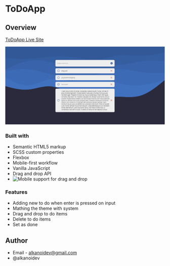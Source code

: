 # ToDoApp

## Overview
[ToDoApp Live Site](https://alkanoidev.github.io/ToDoApp/)

<code>![screenshot](https://github.com/alkanoidev/ToDoApp/blob/master/Screenshot%202021-11-06%20220613.png)</code>

### Built with
- Semantic HTML5 markup
- SCSS custom properties
- Flexbox
- Mobile-first workflow
- Vanilla JavaScript
- Drag and drop API
- ![Mobile support for drag and drop](https://www.codeproject.com/Articles/1091766/Add-support-for-standard-HTML-Drag-and-Drop-operat)

### Features  
- Adding new to do when enter is pressed on input
- Mathing the theme with system
- Drag and drop to do items
- Delete to do items
- Set as done

## Author

- Email - alkanoidev@gmail.com
- @alkanoidev
